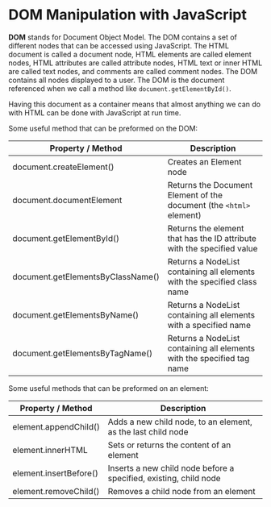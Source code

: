 # DOM Manipulation with JavaScript

**DOM** stands for Document Object Model. The DOM contains a set of different nodes that can be accessed using JavaScript. The HTML document is called a document node, HTML elements are called element nodes, HTML attributes are called attribute nodes, HTML text or inner HTML are called text nodes, and comments are called comment nodes. The DOM contains all nodes displayed to a user. The DOM is the document referenced when we call a method like `document.getElementById()`.

Having this document as a container means that almost anything we can do with HTML can be done with JavaScript at run time.

Some useful method that can be preformed on the DOM:

|Property / Method|	Description|
|---|---|
|document.createElement()|	Creates an Element node|
|document.documentElement|	Returns the Document Element of the document (the `<html>` element)|
|document.getElementById()	|Returns the element that has the ID attribute with the specified value|
|document.getElementsByClassName()	|Returns a NodeList containing all elements with the specified class name|
|document.getElementsByName()	|Returns a NodeList containing all elements with a specified name|
|document.getElementsByTagName()	|Returns a NodeList containing all elements with the specified tag name|

Some useful methods that can be preformed on an element:

|Property / Method | Description |
|---|---|
|element.appendChild()	|Adds a new child node, to an element, as the last child node|
| element.innerHTML  |  Sets or returns the content of an element |
|element.insertBefore()   |  Inserts a new child node before a specified, existing, child node |
|element.removeChild()   |  Removes a child node from an element |
